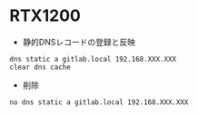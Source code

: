 # RTX1200

- 静的DNSレコードの登録と反映

```
dns static a gitlab.local 192.168.XXX.XXX
clear dns cache
```

- 削除
```
no dns static a gitlab.local 192.168.XXX.XXX
```